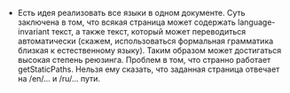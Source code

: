 
- Есть идея реализовать все языки в одном документе. Суть заключена в том, что всякая страница может содержать language-invariant текст, а также текст, который может переводиться автоматически (скажем, использоваться формальная грамматика близкая к естественному языку). Таким образом может достигаться высокая степень реюзинга. Проблем в том, что странно работает getStaticPaths. Нельзя ему сказать, что заданная страница отвечает на /en/... и /ru/... пути.
